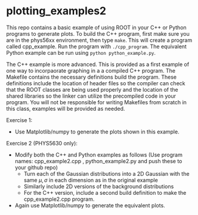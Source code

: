 # plotting_examples2

This repo contains a basic example of using ROOT in your C++ or Python programs to generate plots.  To build the C++ program, first make sure you are in the phys56xx environment, then type ```make```.  This will create a program called cpp_example. Run the program with ```./cpp_program```.  The equivalent Python example can be run using ```python python_example.py```. 

The C++ example is more advanced.  This is provided as a first example of one way to incorpaorate graphing in a a compiled C++ program.  The Makefile contains the necessary definitions build the program.  These definitions include the location of header files so the compiler can check that the ROOT classes are being used properly and the location of the shared libraries so the linker can utilize the precompiled code in your program.  You will not be responsible for writing Makefiles from scratch in this class, examples will be provided as needed.

Exercise 1: 
- Use Matplotlib/numpy to generate the plots shown in this example.

Exercise 2 (PHYS5630 only):
- Modify both the C++ and Python examples as follows (Use program names: cpp_example2.cpp , python_example2.py and push these to your github repo)
  - Turn each of the Gaussian distributions into a 2D Gaussian with the same $\mu, \sigma$ in each dimension as in the original example
  - Similarly include 2D versions of the background distributions
  - For the C++ version, include a second build definition to make the cpp_example2.cpp program.
- Again use Matplotlib/numpy to generate the equivalent plots.

